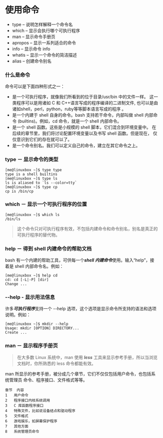 # 使用命令

* type – 说明怎样解释一个命令名
* which – 显示会执行哪个可执行程序
* man – 显示命令手册页
* apropos – 显示一系列适合的命令
* info – 显示命令 info
* whatis – 显示一个命令的简洁描述
* alias – 创建命令别名

### 什么是命令

命令可以是下面四种形式之一：

* 是一个可执行程序，就像我们所看到的位于目录/usr/bin 中的文件一样。 这一类程序可以是用诸如 C 和 C++语言写成的程序编译的二进制文件, 也可以是由诸如shell，perl，python，ruby等等脚本语言写成的程序 。
* 是一个内建于 shell 自身的命令。bash 支持若干命令，内部叫做 shell 内部命令 (builtins)。例如，cd 命令，就是一个 shell 内部命令。
* 是一个 shell 函数。这些是小规模的 shell 脚本，它们混合到环境变量中。 在后续的章节里，我们将讨论配置环境变量以及书写 shell 函数。但是现在， 仅仅意识到它们的存在就可以了。
* 是一个命令别名。我们可以定义自己的命令，建立在其它命令之上。

### type － 显示命令的类型

    [me@linuxbox ~]$ type type
    type is a shell builtins
    [me@linuxbox ~]$ type ls
    ls is aliased to `ls --color=tty`
    [me@linuxbox ~]$ type cp
    cp is /bin/cp

### which － 显示一个可执行程序的位置

    [me@linuxbox ~]$ which ls
    /bin/ls

> 这个命令只对可执行程序有效，不包括内建命令和命令别名，别名是真正的可执行程序的替代物。

### help － 得到 shell 内建命令的帮助文档

bash 有一个内建的帮助工具，可供每一个***shell 内建命令***使用。输入“help”，接着是 shell 内部命令名。例如：

    [me@linuxbox ~]$ help cd
    cd: cd [-L|-P] [dir]
    Change ...

### --help - 显示用法信息

许多***可执行程序***支持一个 --help 选项，这个选项是显示命令所支持的语法和选项说明。例如：

    [me@linuxbox ~]$ mkdir --help
    Usage: mkdir [OPTION] DIRECTORY...
    Create ...

### man － 显示程序手册页

> 在大多数 Linux 系统中，man 使用 ***less*** 工具来显示参考手册，所以当浏览文档时，你所熟悉的 less 命令都能有效。

man 所显示的参考手册，被分成几个章节，它们不仅仅包括用户命令，也包括系统管理员 命令、程序接口、文件格式等等。

    章节 	内容
    1 	用户命令
    2 	程序接口内核系统调用
    3 	C 库函数程序接口
    4 	特殊文件，比如说设备结点和驱动程序
    5 	文件格式
    6 	游戏娱乐，如屏幕保护程序
    7 	其他方面
    8 	系统管理员命令





